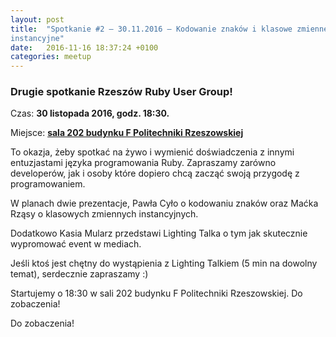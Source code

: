 ```yaml
---
layout: post
title:  "Spotkanie #2 – 30.11.2016 – Kodowanie znaków i klasowe zmienne
instancyjne"
date:   2016-11-16 18:37:24 +0100
categories: meetup
---
```


### Drugie spotkanie Rzeszów Ruby User Group!

Czas: **30 listopada 2016, godz. 18:30.**

Miejsce: **[sala 202 budynku F Politechniki
Rzeszowskiej](https://www.google.pl/maps/place/Marii+Sk%C5%82odowskiej-Curie+8%2F2,+Rzesz%C3%B3w/@50.0260119,21.9828244,19z/data=!3m1!4b1!4m5!3m4!1s0x473cfbafc82e1909:0xc1f8b4e1e7f09929!8m2!3d50.0260119!4d21.9833716)**

To okazja, żeby spotkać na żywo i wymienić doświadczenia z innymi entuzjastami języka programowania Ruby. Zapraszamy zarówno developerów, jak i osoby które dopiero chcą zacząć swoją przygodę z programowaniem.

W planach dwie prezentacje, Pawła Cyło o kodowaniu znaków oraz Maćka Rząsy o klasowych zmiennych instancyjnych.

Dodatkowo Kasia Mularz przedstawi Lighting Talka o tym jak skutecznie wypromować event w mediach.

Jeśli ktoś jest chętny do wystąpienia z Lighting Talkiem (5 min na dowolny temat), serdecznie zapraszamy :)

Startujemy o 18:30 w sali 202 budynku F Politechniki Rzeszowskiej. Do zobaczenia!

Do zobaczenia!
